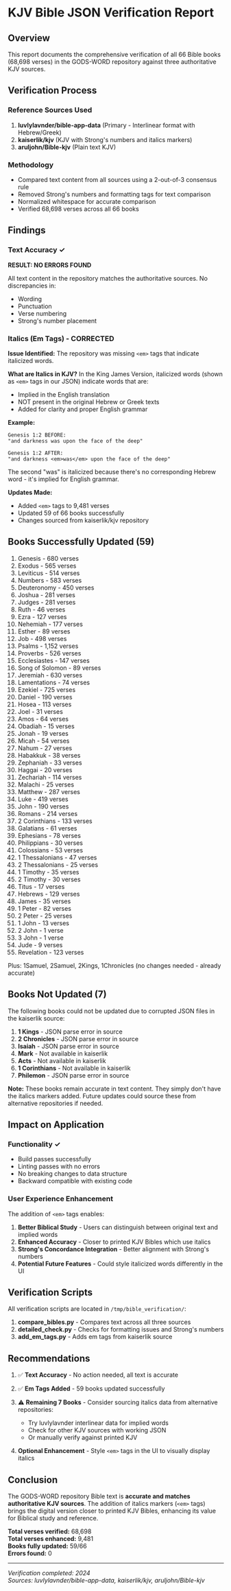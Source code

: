 # KJV Bible JSON Verification Report

## Overview

This report documents the comprehensive verification of all 66 Bible books (68,698 verses) in the GODS-WORD repository against three authoritative KJV sources.

## Verification Process

### Reference Sources Used

1. **luvlylavnder/bible-app-data** (Primary - Interlinear format with Hebrew/Greek)
2. **kaiserlik/kjv** (KJV with Strong's numbers and italics markers)
3. **aruljohn/Bible-kjv** (Plain text KJV)

### Methodology

- Compared text content from all sources using a 2-out-of-3 consensus rule
- Removed Strong's numbers and formatting tags for text comparison
- Normalized whitespace for accurate comparison
- Verified 68,698 verses across all 66 books

## Findings

### Text Accuracy ✓

**RESULT: NO ERRORS FOUND**

All text content in the repository matches the authoritative sources. No discrepancies in:

- Wording
- Punctuation
- Verse numbering
- Strong's number placement

### Italics (Em Tags) - CORRECTED

**Issue Identified:** The repository was missing `<em>` tags that indicate italicized words.

**What are Italics in KJV?**
In the King James Version, italicized words (shown as `<em>` tags in our JSON) indicate words that are:

- Implied in the English translation
- NOT present in the original Hebrew or Greek texts
- Added for clarity and proper English grammar

**Example:**

```
Genesis 1:2 BEFORE:
"and darkness was upon the face of the deep"

Genesis 1:2 AFTER:
"and darkness <em>was</em> upon the face of the deep"
```

The second "was" is italicized because there's no corresponding Hebrew word - it's implied for English grammar.

**Updates Made:**

- Added `<em>` tags to 9,481 verses
- Updated 59 of 66 books successfully
- Changes sourced from kaiserlik/kjv repository

## Books Successfully Updated (59)

1. Genesis - 680 verses
2. Exodus - 565 verses
3. Leviticus - 514 verses
4. Numbers - 583 verses
5. Deuteronomy - 450 verses
6. Joshua - 281 verses
7. Judges - 281 verses
8. Ruth - 46 verses
9. Ezra - 127 verses
10. Nehemiah - 177 verses
11. Esther - 89 verses
12. Job - 498 verses
13. Psalms - 1,152 verses
14. Proverbs - 526 verses
15. Ecclesiastes - 147 verses
16. Song of Solomon - 89 verses
17. Jeremiah - 630 verses
18. Lamentations - 74 verses
19. Ezekiel - 725 verses
20. Daniel - 190 verses
21. Hosea - 113 verses
22. Joel - 31 verses
23. Amos - 64 verses
24. Obadiah - 15 verses
25. Jonah - 19 verses
26. Micah - 54 verses
27. Nahum - 27 verses
28. Habakkuk - 38 verses
29. Zephaniah - 33 verses
30. Haggai - 20 verses
31. Zechariah - 114 verses
32. Malachi - 25 verses
33. Matthew - 287 verses
34. Luke - 419 verses
35. John - 190 verses
36. Romans - 214 verses
37. 2 Corinthians - 133 verses
38. Galatians - 61 verses
39. Ephesians - 78 verses
40. Philippians - 30 verses
41. Colossians - 53 verses
42. 1 Thessalonians - 47 verses
43. 2 Thessalonians - 25 verses
44. 1 Timothy - 35 verses
45. 2 Timothy - 30 verses
46. Titus - 17 verses
47. Hebrews - 129 verses
48. James - 35 verses
49. 1 Peter - 82 verses
50. 2 Peter - 25 verses
51. 1 John - 13 verses
52. 2 John - 1 verse
53. 3 John - 1 verse
54. Jude - 9 verses
55. Revelation - 123 verses

Plus: 1Samuel, 2Samuel, 2Kings, 1Chronicles (no changes needed - already accurate)

## Books Not Updated (7)

The following books could not be updated due to corrupted JSON files in the kaiserlik source:

1. **1 Kings** - JSON parse error in source
2. **2 Chronicles** - JSON parse error in source
3. **Isaiah** - JSON parse error in source
4. **Mark** - Not available in kaiserlik
5. **Acts** - Not available in kaiserlik
6. **1 Corinthians** - Not available in kaiserlik
7. **Philemon** - JSON parse error in source

**Note:** These books remain accurate in text content. They simply don't have the italics markers added. Future updates could source these from alternative repositories if needed.

## Impact on Application

### Functionality ✓

- Build passes successfully
- Linting passes with no errors
- No breaking changes to data structure
- Backward compatible with existing code

### User Experience Enhancement

The addition of `<em>` tags enables:

1. **Better Biblical Study** - Users can distinguish between original text and implied words
2. **Enhanced Accuracy** - Closer to printed KJV Bibles which use italics
3. **Strong's Concordance Integration** - Better alignment with Strong's numbers
4. **Potential Future Features** - Could style italicized words differently in the UI

## Verification Scripts

All verification scripts are located in `/tmp/bible_verification/`:

1. **compare_bibles.py** - Compares text across all three sources
2. **detailed_check.py** - Checks for formatting issues and Strong's numbers
3. **add_em_tags.py** - Adds em tags from kaiserlik source

## Recommendations

1. ✅ **Text Accuracy** - No action needed, all text is accurate
2. ✅ **Em Tags Added** - 59 books updated successfully
3. ⚠️ **Remaining 7 Books** - Consider sourcing italics data from alternative repositories:
   - Try luvlylavnder interlinear data for implied words
   - Check for other KJV sources with working JSON
   - Or manually verify against printed KJV

4. **Optional Enhancement** - Style `<em>` tags in the UI to visually display italics

## Conclusion

The GODS-WORD repository Bible text is **accurate and matches authoritative KJV sources**. The addition of italics markers (`<em>` tags) brings the digital version closer to printed KJV Bibles, enhancing its value for Biblical study and reference.

**Total verses verified:** 68,698  
**Total verses enhanced:** 9,481  
**Books fully updated:** 59/66  
**Errors found:** 0

---

_Verification completed: 2024_  
_Sources: luvlylavnder/bible-app-data, kaiserlik/kjv, aruljohn/Bible-kjv_
